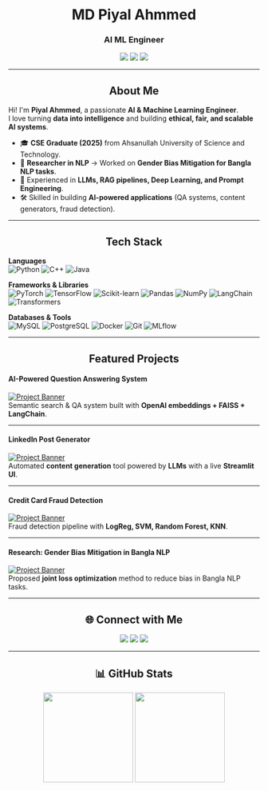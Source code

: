 <h1 align="center"> MD Piyal Ahmmed </h1>  

<h3 align="center"> AI  ML Engineer</h3>  

<p align="center">
  <img src="https://img.shields.io/badge/Machine%20Learning-%2300C853.svg?&style=for-the-badge&logo=TensorFlow&logoColor=white"/>
  <img src="https://img.shields.io/badge/Natural%20Language%20Processing-%23FF6F00.svg?&style=for-the-badge&logo=huggingface&logoColor=white"/>
  <img src="https://img.shields.io/badge/Generative%20AI-%2300BFA6.svg?&style=for-the-badge&logo=openai&logoColor=white"/>
</p>

---

<h2 align="center"> About Me</h2>

 Hi! I'm **Piyal Ahmmed**, a passionate **AI & Machine Learning Engineer**.  
I love turning **data into intelligence** and building **ethical, fair, and scalable AI systems**.  

- 🎓 **CSE Graduate (2025)** from Ahsanullah University of Science and Technology.  
- 🔬 **Researcher in NLP** → Worked on **Gender Bias Mitigation for Bangla NLP tasks**.  
- 🤖 Experienced in **LLMs, RAG pipelines, Deep Learning, and Prompt Engineering**.  
- 🛠️ Skilled in building **AI-powered applications** (QA systems, content generators, fraud detection).  
  

---

<h2 align="center"> Tech Stack</h2>

**Languages**  
![Python](https://img.shields.io/badge/Python-3776AB?style=for-the-badge&logo=python&logoColor=white)
![C++](https://img.shields.io/badge/C++-00599C?style=for-the-badge&logo=c%2B%2B&logoColor=white)
![Java](https://img.shields.io/badge/Java-007396?style=for-the-badge&logo=java&logoColor=white)

**Frameworks & Libraries**  
![PyTorch](https://img.shields.io/badge/PyTorch-EE4C2C?style=for-the-badge&logo=pytorch&logoColor=white)
![TensorFlow](https://img.shields.io/badge/TensorFlow-FF6F00?style=for-the-badge&logo=tensorflow&logoColor=white)
![Scikit-learn](https://img.shields.io/badge/Scikit--learn-F7931E?style=for-the-badge&logo=scikit-learn&logoColor=white)
![Pandas](https://img.shields.io/badge/Pandas-150458?style=for-the-badge&logo=pandas&logoColor=white)
![NumPy](https://img.shields.io/badge/Numpy-013243?style=for-the-badge&logo=numpy&logoColor=white)
![LangChain](https://img.shields.io/badge/LangChain-000000?style=for-the-badge&logo=chainlink&logoColor=white)
![Transformers](https://img.shields.io/badge/Transformers-FFD43B?style=for-the-badge&logo=huggingface&logoColor=black)

**Databases & Tools**  
![MySQL](https://img.shields.io/badge/MySQL-4479A1?style=for-the-badge&logo=mysql&logoColor=white)
![PostgreSQL](https://img.shields.io/badge/PostgreSQL-336791?style=for-the-badge&logo=postgresql&logoColor=white)
![Docker](https://img.shields.io/badge/Docker-2496ED?style=for-the-badge&logo=docker&logoColor=white)
![Git](https://img.shields.io/badge/Git-F05032?style=for-the-badge&logo=git&logoColor=white)
![MLflow](https://img.shields.io/badge/MLflow-0194E2?style=for-the-badge&logo=mlflow&logoColor=white)

---

<h2 align="center"> Featured Projects</h2>

####  AI-Powered Question Answering System  
[![Project Banner](https://img.shields.io/badge/🔗_View_Project-Streamlit-blue?style=for-the-badge)](https://github.com/piyal21/Gen-AI-Projects/tree/master)  
Semantic search & QA system built with **OpenAI embeddings + FAISS + LangChain**.  

---

####  LinkedIn Post Generator  
[![Project Banner](https://img.shields.io/badge/🔗_View_Project-Streamlit-green?style=for-the-badge)](https://github.com/piyal21/Gen-AI-Projects/tree/master)  
Automated **content generation** tool powered by **LLMs** with a live **Streamlit UI**.  

---

####  Credit Card Fraud Detection  
[![Project Banner](https://img.shields.io/badge/🔗_View_Project-ML-blueviolet?style=for-the-badge)](https://github.com/piyal21/10MS_ML_Assessment)  
Fraud detection pipeline with **LogReg, SVM, Random Forest, KNN**.  

---

####  Research: Gender Bias Mitigation in Bangla NLP  
[![Project Banner](https://img.shields.io/badge/🔗_Research_Paper-arxiv-red?style=for-the-badge)](https://arxiv.org/html/2411.10636v1)  
Proposed **joint loss optimization** method to reduce bias in Bangla NLP tasks.  

---

<h2 align="center">🌐 Connect with Me</h2>

<p align="center">
  <a href="https://www.linkedin.com/in/md-piyal-ahmmed-bb1033205/"><img src="https://img.shields.io/badge/LinkedIn-0077B5?style=for-the-badge&logo=linkedin&logoColor=white"/></a>
  <a href="mailto:piyalahmmed01@gmail.com"><img src="https://img.shields.io/badge/Email-D14836?style=for-the-badge&logo=gmail&logoColor=white"/></a>
  <a href="https://www.facebook.com/piyal.ahmed.809103">
    <img src="https://img.shields.io/badge/Facebook-1877F2?style=for-the-badge&logo=facebook&logoColor=white"/>
  </a>
</p>

---

<h2 align="center">📊 GitHub Stats</h2>

<p align="center">
  <img src="https://github-readme-streak-stats.herokuapp.com/?user=piyal21&theme=radical" height="180em"/>
  <img src="https://github-readme-stats.vercel.app/api/top-langs/?username=piyal21&layout=compact&theme=radical" height="180em"/>
</p>
